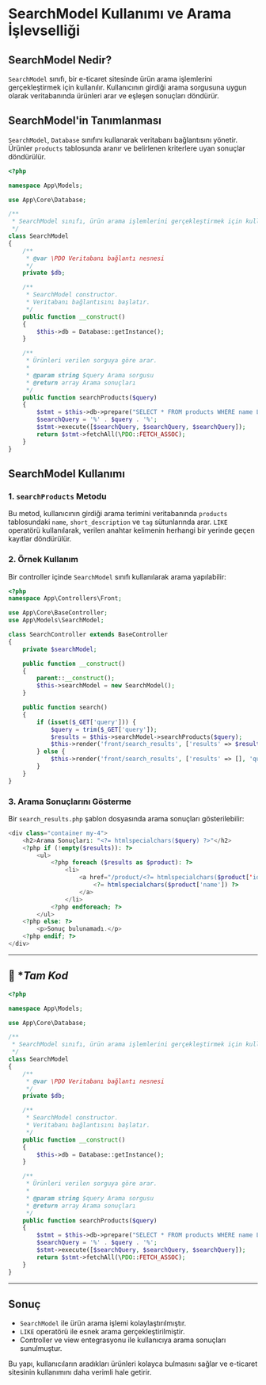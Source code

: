 # SearchModel Kullanımı ve Arama İşlevselliği

## SearchModel Nedir?
`SearchModel` sınıfı, bir e-ticaret sitesinde ürün arama işlemlerini gerçekleştirmek için kullanılır. Kullanıcının girdiği arama sorgusuna uygun olarak veritabanında ürünleri arar ve eşleşen sonuçları döndürür.

## SearchModel'in Tanımlanması
`SearchModel`, `Database` sınıfını kullanarak veritabanı bağlantısını yönetir. Ürünler `products` tablosunda aranır ve belirlenen kriterlere uyan sonuçlar döndürülür.

```php
<?php

namespace App\Models;

use App\Core\Database;

/**
 * SearchModel sınıfı, ürün arama işlemlerini gerçekleştirmek için kullanılır.
 */
class SearchModel
{
    /**
     * @var \PDO Veritabanı bağlantı nesnesi
     */
    private $db;

    /**
     * SearchModel constructor.
     * Veritabanı bağlantısını başlatır.
     */
    public function __construct()
    {
        $this->db = Database::getInstance();
    }

    /**
     * Ürünleri verilen sorguya göre arar.
     *
     * @param string $query Arama sorgusu
     * @return array Arama sonuçları
     */
    public function searchProducts($query)
    {
        $stmt = $this->db->prepare("SELECT * FROM products WHERE name LIKE ? OR short_description LIKE ? OR tag LIKE ?");
        $searchQuery = '%' . $query . '%';
        $stmt->execute([$searchQuery, $searchQuery, $searchQuery]);
        return $stmt->fetchAll(\PDO::FETCH_ASSOC);
    }
}
```

## SearchModel Kullanımı

### 1. `searchProducts` Metodu
Bu metod, kullanıcının girdiği arama terimini veritabanında `products` tablosundaki `name`, `short_description` ve `tag` sütunlarında arar. `LIKE` operatörü kullanılarak, verilen anahtar kelimenin herhangi bir yerinde geçen kayıtlar döndürülür.

### 2. Örnek Kullanım

Bir controller içinde `SearchModel` sınıfı kullanılarak arama yapılabilir:

```php
<?php
namespace App\Controllers\Front;

use App\Core\BaseController;
use App\Models\SearchModel;

class SearchController extends BaseController
{
    private $searchModel;

    public function __construct()
    {
        parent::__construct();
        $this->searchModel = new SearchModel();
    }

    public function search()
    {
        if (isset($_GET['query'])) {
            $query = trim($_GET['query']);
            $results = $this->searchModel->searchProducts($query);
            $this->render('front/search_results', ['results' => $results, 'query' => $query]);
        } else {
            $this->render('front/search_results', ['results' => [], 'query' => '']);
        }
    }
}
```

### 3. Arama Sonuçlarını Gösterme

Bir `search_results.php` şablon dosyasında arama sonuçları gösterilebilir:

```php
<div class="container my-4">
    <h2>Arama Sonuçları: "<?= htmlspecialchars($query) ?>"</h2>
    <?php if (!empty($results)): ?>
        <ul>
            <?php foreach ($results as $product): ?>
                <li>
                    <a href="/product/<?= htmlspecialchars($product['id']) ?>">
                        <?= htmlspecialchars($product['name']) ?>
                    </a>
                </li>
            <?php endforeach; ?>
        </ul>
    <?php else: ?>
        <p>Sonuç bulunamadı.</p>
    <?php endif; ?>
</div>
```

---
## 📌 **Tam Kod*

```php
<?php

namespace App\Models;

use App\Core\Database;

/**
 * SearchModel sınıfı, ürün arama işlemlerini gerçekleştirmek için kullanılır.
 */
class SearchModel
{
    /**
     * @var \PDO Veritabanı bağlantı nesnesi
     */
    private $db;

    /**
     * SearchModel constructor.
     * Veritabanı bağlantısını başlatır.
     */
    public function __construct()
    {
        $this->db = Database::getInstance();
    }

    /**
     * Ürünleri verilen sorguya göre arar.
     *
     * @param string $query Arama sorgusu
     * @return array Arama sonuçları
     */
    public function searchProducts($query)
    {
        $stmt = $this->db->prepare("SELECT * FROM products WHERE name LIKE ? OR short_description LIKE ? OR tag LIKE ?");
        $searchQuery = '%' . $query . '%';
        $stmt->execute([$searchQuery, $searchQuery, $searchQuery]);
        return $stmt->fetchAll(\PDO::FETCH_ASSOC);
    }
}

```
---

## Sonuç
- `SearchModel` ile ürün arama işlemi kolaylaştırılmıştır.
- `LIKE` operatörü ile esnek arama gerçekleştirilmiştir.
- Controller ve view entegrasyonu ile kullanıcıya arama sonuçları sunulmuştur.

Bu yapı, kullanıcıların aradıkları ürünleri kolayca bulmasını sağlar ve e-ticaret sitesinin kullanımını daha verimli hale getirir.

